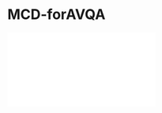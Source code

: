 # MCD-forAVQA
![image]([https://github.com/lexsaints/powershell/blob/master/IMG/ps2.png](https://github.com/rikeilong/MCD-forAVQA/blob/main/Overview_of_MCD.pdf)https://github.com/rikeilong/MCD-forAVQA/blob/main/Overview_of_MCD.pdf)
